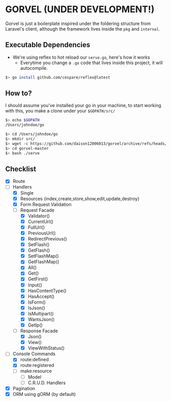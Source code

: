 # GORVEL (UNDER DEVELOPMENT!)

Gorvel is just a boilerplate inspired under the foldering structure from Laravel's client, although the framework lives inside the `pkg` and `internal`.

## Executable Dependencies

- We're using reflex to hot reload our `serve.go`, here's how it works
  - Everytime you change a `.go` code that lives inside this project, it will autocompile.

```bash
$> go install github.com/cespare/reflex@latest
```

## How to?

I should assume you've installed your go in your machine, to start working with this, you make a clone under your `$GOPATH/src/`

```bash
$> echo $GOPATH
/Users/johndoe/go

$> cd /Users/johndoe/go
$> mkdir src/
$> wget -c https://github.com/daison12006013/gorvel/archive/refs/heads/master.tar.gz -O - | tar -xz
$> cd gorvel-master
$> bash ./serve
```

## Checklist

- [x] Route
- [ ] Handlers
  - [x] Single
  - [x] Resources (index,create,store,show,edit,update,destroy)
  - [x] Form Request Validation
  - [ ] Request Facade
    - [x] Validator()
    - [x] CurrentUrl()
    - [x] FullUrl()
    - [x] PreviousUrl()
    - [x] RedirectPrevious()
    - [x] SetFlash()
    - [x] GetFlash()
    - [x] SetFlashMap()
    - [x] GetFlashMap()
    - [x] All()
    - [x] Get()
    - [x] GetFirst()
    - [x] Input()
    - [x] HasContentType()
    - [x] HasAccept()
    - [x] IsForm()
    - [x] IsJson()
    - [x] IsMultipart()
    - [x] WantsJson()
    - [x] GetIp()
  - [ ] Response Facade
    - [x] Json()
    - [x] View()
    - [x] ViewWithStatus()
- [ ] Console Commands
  - [x] route:defined
  - [x] route:registered
  - [ ] make:resource
    - [ ] Model
    - [ ] C.R.U.D. Handlers
- [x] Pagination
- [x] ORM using gORM (by default)
